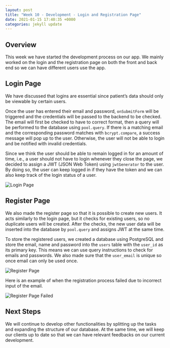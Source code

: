 ```yaml
---
layout: post
title: "Week 10 - Development - Login and Registration Page"
date: 2021-01-15 17:40:35 +0000
categories: jekyll update
---
```


## Overview

This week we have started the development process on our app. We mainly worked on the login and the registration page on both the front and back end so we can have different users use the app.

## Login Page

We have discussed that logins are essential since patient’s data should only be viewable by certain users.

Once the user has entered their email and password, `onSubmitForm` will be triggered and the credentials will be passed to the backend to be checked. The email will first be checked to have to correct format, then a query will be performed to the database using `pool.query`. If there is a matching email and the corresponding password matches with `bcrypt.compare`, a success message will pop up to the user. Otherwise, the user will not be able to login and be notified with invalid credentials.

Since we think the user should be able to remain logged in for an amount of time, i.e., a user should not have to login whenever they close the page, we decided to assign a JWT (JSON Web Token) using `jwtGenerator` to the user. By doing so, the user can keep logged in if they have the token and we can also keep track of the login status of a user.

![Login Page](/Dev-Blog/assets/week10/login.png)

## Register Page

We also made the register page so that it is possible to create new users. It acts similarly to the login page, but it checks for existing users, so no duplicate users will be created. After the checks, the new user data will be inserted into the database by `pool.query` and assigns JWT at the same time.

To store the registered users, we created a database using PostgreSQL and store the email, name and password into the `users` table with the `user_id` as its primary key. This means we can use query instructions to check for emails and passwords. We also made sure that the `user_email` is unique so once email can only be used once.

![Register Page](/Dev-Blog/assets/week10/register.png)

Here is an example of when the registration process failed due to incorrect input of the email.

![Register Page Failed](/Dev-Blog/assets/week10/register_fail.png)



## Next Steps

We will continue to develop other functionalities by splitting up the tasks and expanding the structure of our database. At the same time, we will keep our clients up to date so that we can have relevant feedbacks on our current development.